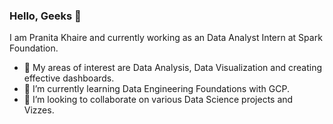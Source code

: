 ### Hello, Geeks 👋



I am Pranita Khaire and currently working as an Data Analyst Intern at Spark Foundation.
- 🔭 My areas of interest are Data Analysis, Data Visualization and creating effective dashboards.
- 🌱 I’m currently learning Data Engineering Foundations with GCP.
- 👯 I’m looking to collaborate on various Data Science projects and Vizzes.



<!--
**prani98/prani98** is a ✨ _special_ ✨ repository because its `README.md` (this file) appears on your GitHub profile.


